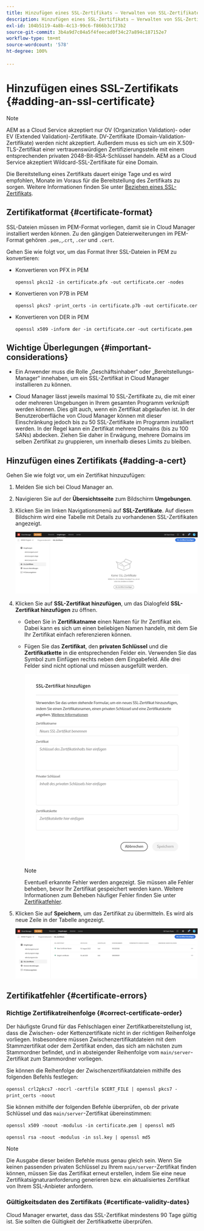 ```yaml
---
title: Hinzufügen eines SSL-Zertifikats – Verwalten von SSL-Zertifikaten
description: Hinzufügen eines SSL-Zertifikats – Verwalten von SSL-Zertifikaten
exl-id: 104b5119-4a8b-4c13-99c6-f866b3c173b2
source-git-commit: 3b4a9d7c04a5f4feecad0f34c27a894c187152e7
workflow-type: tm+mt
source-wordcount: '578'
ht-degree: 100%

---
```


# Hinzufügen eines SSL-Zertifikats {#adding-an-ssl-certificate}

>[!NOTE]
>AEM as a Cloud Service akzeptiert nur OV (Organization Validation)- oder EV (Extended Validation)-Zertifikate. DV-Zertifikate (Domain-Validation-Zertifikate) werden nicht akzeptiert. Außerdem muss es sich um ein X.509-TLS-Zertifikat einer vertrauenswürdigen Zertifizierungsstelle mit einem entsprechenden privaten 2048-Bit-RSA-Schlüssel handeln. AEM as a Cloud Service akzeptiert Wildcard-SSL-Zertifikate für eine Domain.

Die Bereitstellung eines Zertifikats dauert einige Tage und es wird empfohlen, Monate im Voraus für die Bereitstellung des Zertifikats zu sorgen. Weitere Informationen finden Sie unter [Beziehen eines SSL-Zertifikats](/help/implementing/cloud-manager/managing-ssl-certifications/get-ssl-certificate.md).

## Zertifikatformat {#certificate-format}

SSL-Dateien müssen im PEM-Format vorliegen, damit sie in Cloud Manager installiert werden können. Zu den gängigen Dateierweiterungen im PEM-Format gehören `.pem,`,.`crt`, `.cer` und `.cert`.

Gehen Sie wie folgt vor, um das Format Ihrer SSL-Dateien in PEM zu konvertieren:

* Konvertieren von PFX in PEM

   `openssl pkcs12 -in certificate.pfx -out certificate.cer -nodes`

* Konvertieren von P7B in PEM

   `openssl pkcs7 -print_certs -in certificate.p7b -out certificate.cer`

* Konvertieren von DER in PEM

   `openssl x509 -inform der -in certificate.cer -out certificate.pem`

## Wichtige Überlegungen {#important-considerations}

* Ein Anwender muss die Rolle „Geschäftsinhaber“ oder „Bereitstellungs-Manager“ innehaben, um ein SSL-Zertifikat in Cloud Manager installieren zu können.

* Cloud Manager lässt jeweils maximal 10 SSL-Zertifikate zu, die mit einer oder mehreren Umgebungen in Ihrem gesamten Programm verknüpft werden können. Dies gilt auch, wenn ein Zertifikat abgelaufen ist. In der Benutzeroberfläche von Cloud Manager können mit dieser Einschränkung jedoch bis zu 50 SSL-Zertifikate im Programm installiert werden. In der Regel kann ein Zertifikat mehrere Domains (bis zu 100 SANs) abdecken. Ziehen Sie daher in Erwägung, mehrere Domains im selben Zertifikat zu gruppieren, um innerhalb dieses Limits zu bleiben.


## Hinzufügen eines Zertifikats {#adding-a-cert}

Gehen Sie wie folgt vor, um ein Zertifikat hinzuzufügen:

1. Melden Sie sich bei Cloud Manager an.
1. Navigieren Sie auf der **Übersichtsseite** zum Bildschirm **Umgebungen**.
1. Klicken Sie im linken Navigationsmenü auf **SSL-Zertifikate**. Auf diesem Bildschirm wird eine Tabelle mit Details zu vorhandenen SSL-Zertifikaten angezeigt.

   ![](/help/implementing/cloud-manager/assets/ssl/ssl-cert-1.png)

1. Klicken Sie auf **SSL-Zertifikat hinzufügen**, um das Dialogfeld **SSL-Zertifikat hinzufügen** zu öffnen.

   * Geben Sie in **Zertifikatname** einen Namen für Ihr Zertifikat ein. Dabei kann es sich um einen beliebigen Namen handeln, mit dem Sie Ihr Zertifikat einfach referenzieren können.
   * Fügen Sie das **Zertifikat**, den **privaten Schlüssel** und die **Zertifikatkette** in die entsprechenden Felder ein. Verwenden Sie das Symbol zum Einfügen rechts neben dem Eingabefeld.
Alle drei Felder sind nicht optional und müssen ausgefüllt werden.

      ![](/help/implementing/cloud-manager/assets/ssl/ssl-cert-02.png)


      >[!NOTE]
      >Eventuell erkannte Fehler werden angezeigt. Sie müssen alle Fehler beheben, bevor Ihr Zertifikat gespeichert werden kann. Weitere Informationen zum Beheben häufiger Fehler finden Sie unter [Zertifikatfehler](#certificate-errors).

1. Klicken Sie auf **Speichern**, um das Zertifikat zu übermitteln. Es wird als neue Zeile in der Tabelle angezeigt.

   ![](/help/implementing/cloud-manager/assets/ssl/ssl-cert-3.png)

## Zertifikatfehler {#certificate-errors}

### Richtige Zertifikatreihenfolge {#correct-certificate-order}

Der häufigste Grund für das Fehlschlagen einer Zertifikatbereitstellung ist, dass die Zwischen- oder Kettenzertifikate nicht in der richtigen Reihenfolge vorliegen. Insbesondere müssen Zwischenzertifikatdateien mit dem Stammzertifikat oder dem Zertifikat enden, das sich am nächsten zum Stammordner befindet, und in absteigender Reihenfolge vom `main/server`-Zertifikat zum Stammordner vorliegen.

Sie können die Reihenfolge der Zwischenzertifikatdateien mithilfe des folgenden Befehls festlegen:

`openssl crl2pkcs7 -nocrl -certfile $CERT_FILE | openssl pkcs7 -print_certs -noout`

Sie können mithilfe der folgenden Befehle überprüfen, ob der private Schlüssel und das `main/server`-Zertifikat übereinstimmen:

`openssl x509 -noout -modulus -in certificate.pem | openssl md5`

`openssl rsa -noout -modulus -in ssl.key | openssl md5`

>[!NOTE]
>Die Ausgabe dieser beiden Befehle muss genau gleich sein. Wenn Sie keinen passenden privaten Schlüssel zu Ihrem `main/server`-Zertifikat finden können, müssen Sie das Zertifikat erneut erstellen, indem Sie eine neue Zertifikatsignaturanforderung generieren bzw. ein aktualisiertes Zertifikat von Ihrem SSL-Anbieter anfordern.

### Gültigkeitsdaten des Zertifikats {#certificate-validity-dates}

Cloud Manager erwartet, dass das SSL-Zertifikat mindestens 90 Tage gültig ist. Sie sollten die Gültigkeit der Zertifikatkette überprüfen.
